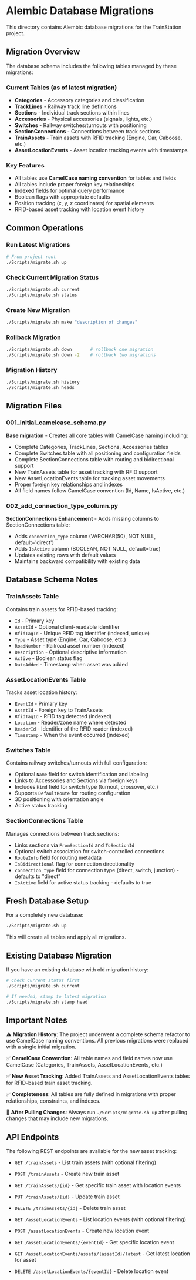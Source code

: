 # Alembic Database Migrations

This directory contains Alembic database migrations for the TrainStation project.

## Migration Overview

The database schema includes the following tables managed by these migrations:

### Current Tables (as of latest migration)
- **Categories** - Accessory categories and classification
- **TrackLines** - Railway track line definitions
- **Sections** - Individual track sections within lines  
- **Accessories** - Physical accessories (signals, lights, etc.)
- **Switches** - Railway switches/turnouts with positioning
- **SectionConnections** - Connections between track sections
- **TrainAssets** - Train assets with RFID tracking (Engine, Car, Caboose, etc.)
- **AssetLocationEvents** - Asset location tracking events with timestamps

### Key Features
- All tables use **CamelCase naming convention** for tables and fields
- All tables include proper foreign key relationships
- Indexed fields for optimal query performance
- Boolean flags with appropriate defaults
- Position tracking (x, y, z coordinates) for spatial elements
- RFID-based asset tracking with location event history

## Common Operations

### Run Latest Migrations
```bash
# From project root
./Scripts/migrate.sh up
```

### Check Current Migration Status  
```bash
./Scripts/migrate.sh current
./Scripts/migrate.sh status
```

### Create New Migration
```bash
./Scripts/migrate.sh make "description of changes"
```

### Rollback Migration
```bash
./Scripts/migrate.sh down       # rollback one migration
./Scripts/migrate.sh down -2    # rollback two migrations
```

### Migration History
```bash
./Scripts/migrate.sh history
./Scripts/migrate.sh heads
```

## Migration Files

### 001_initial_camelcase_schema.py
**Base migration** - Creates all core tables with CamelCase naming including:
- Complete Categories, TrackLines, Sections, Accessories tables
- Complete Switches table with all positioning and configuration fields  
- Complete SectionConnections table with routing and bidirectional support
- New TrainAssets table for asset tracking with RFID support
- New AssetLocationEvents table for tracking asset movements
- Proper foreign key relationships and indexes
- All field names follow CamelCase convention (Id, Name, IsActive, etc.)

### 002_add_connection_type_column.py
**SectionConnections Enhancement** - Adds missing columns to SectionConnections table:
- Adds `connection_type` column (VARCHAR(50), NOT NULL, default='direct')
- Adds `IsActive` column (BOOLEAN, NOT NULL, default=true)
- Updates existing rows with default values
- Maintains backward compatibility with existing data

## Database Schema Notes

### TrainAssets Table
Contains train assets for RFID-based tracking:
- `Id` - Primary key
- `AssetId` - Optional client-readable identifier
- `RfidTagId` - Unique RFID tag identifier (indexed, unique)
- `Type` - Asset type (Engine, Car, Caboose, etc.)
- `RoadNumber` - Railroad asset number (indexed)
- `Description` - Optional descriptive information
- `Active` - Boolean status flag
- `DateAdded` - Timestamp when asset was added

### AssetLocationEvents Table
Tracks asset location history:
- `EventId` - Primary key
- `AssetId` - Foreign key to TrainAssets
- `RfidTagId` - RFID tag detected (indexed)
- `Location` - Reader/zone name where detected
- `ReaderId` - Identifier of the RFID reader (indexed)
- `Timestamp` - When the event occurred (indexed)

### Switches Table
Contains railway switches/turnouts with full configuration:
- Optional `Name` field for switch identification and labeling
- Links to Accessories and Sections via foreign keys
- Includes `Kind` field for switch type (turnout, crossover, etc.)
- Supports `DefaultRoute` for routing configuration
- 3D positioning with orientation angle
- Active status tracking

### SectionConnections Table  
Manages connections between track sections:
- Links sections via `FromSectionId` and `ToSectionId`  
- Optional switch association for switch-controlled connections
- `RouteInfo` field for routing metadata
- `IsBidirectional` flag for connection directionality
- `connection_type` field for connection type (direct, switch, junction) - defaults to "direct"
- `IsActive` field for active status tracking - defaults to true

## Fresh Database Setup

For a completely new database:
```bash
./Scripts/migrate.sh up
```

This will create all tables and apply all migrations.

## Existing Database Migration

If you have an existing database with old migration history:
```bash
# Check current status first
./Scripts/migrate.sh current

# If needed, stamp to latest migration
./Scripts/migrate.sh stamp head
```

## Important Notes

⚠️ **Migration History**: The project underwent a complete schema refactor to use CamelCase naming conventions. All previous migrations were replaced with a single initial migration.

✅ **CamelCase Convention**: All table names and field names now use CamelCase (Categories, TrainAssets, AssetLocationEvents, etc.)

✅ **New Asset Tracking**: Added TrainAssets and AssetLocationEvents tables for RFID-based train asset tracking.

✅ **Completeness**: All tables are fully defined in migrations with proper relationships, constraints, and indexes.

🔄 **After Pulling Changes**: Always run `./Scripts/migrate.sh up` after pulling changes that may include new migrations.

## API Endpoints

The following REST endpoints are available for the new asset tracking:

- `GET /trainAssets` - List train assets (with optional filtering)
- `POST /trainAssets` - Create new train asset
- `GET /trainAssets/{id}` - Get specific train asset with location events
- `PUT /trainAssets/{id}` - Update train asset
- `DELETE /trainAssets/{id}` - Delete train asset

- `GET /assetLocationEvents` - List location events (with optional filtering)
- `POST /assetLocationEvents` - Create new location event
- `GET /assetLocationEvents/{eventId}` - Get specific location event
- `GET /assetLocationEvents/assets/{assetId}/latest` - Get latest location for asset
- `DELETE /assetLocationEvents/{eventId}` - Delete location event